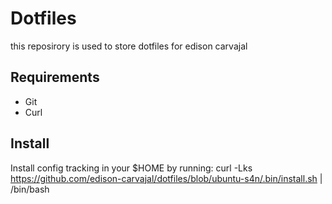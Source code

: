 # Dotfiles

this reposirory is used to store dotfiles for edison carvajal

## Requirements
 * Git
 * Curl

## Install

Install config tracking in your $HOME by running:
curl -Lks https://github.com/edison-carvajal/dotfiles/blob/ubuntu-s4n/.bin/install.sh | /bin/bash
